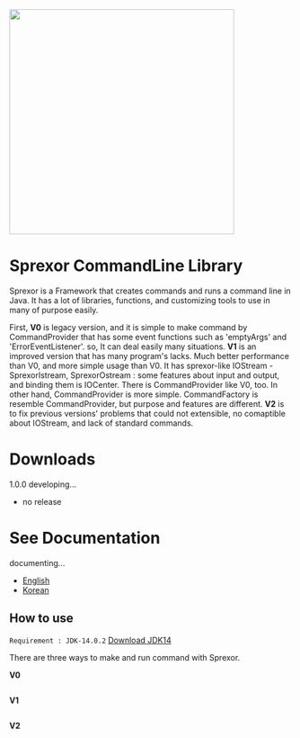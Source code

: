<!--Stable mark : <b><span style="color:78a094">Stable</span></b>-->
<!--Latest mark : <b><span style="color:f478cd">Latest</span></b>-->

<img src='https://raw.githubusercontent.com/PiCoPress/Sprexor/master/docs/img/Sprexor_mono.png' width='400'>

# Sprexor CommandLine Library
Sprexor is a Framework that creates commands and runs a command line in Java.
It has a lot of libraries, functions, and customizing tools to use in many of purpose easily.

First, **V0** is legacy version, and it is simple to make command by CommandProvider that has some event functions such as 'emptyArgs' and 'ErrorEventListener'. so, It can deal easily many situations. 
**V1** is an improved version that has many program's lacks. Much better performance than V0, and more simple usage than V0. It has sprexor-like IOStream - SprexorIstream, SprexorOstream : some features about input and output, and binding them is IOCenter. There is CommandProvider like V0, too. In other hand, CommandProvider is more simple. CommandFactory is resemble CommandProvider, but purpose and features are different.
**V2** is to fix previous versions' problems that could not extensible, no comaptible about IOStream, and lack of standard commands. 


# Downloads
1.0.0 developing...
- no release


# See Documentation
documenting...
- [English](./docs/docs_en.md)
- [Korean](./docs/docs_ko.md)


## How to use 
`Requirement : JDK-14.0.2`
<a href="https://www.oracle.com/kr/java/technologies/javase/jdk14-archive-downloads.html" target="_blank">Download JDK14</a>

There are three ways to make and run command with Sprexor.

**V0**

```java

```
**V1**

```java

```
**V2**

